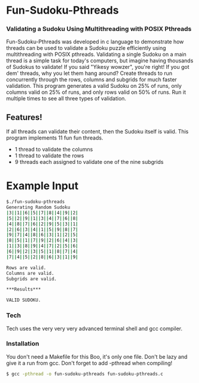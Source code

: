 # Fun-Sudoku-Pthreads

### Validating a Sudoku Using Multithreading with POSIX Pthreads

Fun-Sudoku-Pthreads was developed in c language to demonstrate how threads can be used to validate a Sudoku puzzle efficiently using multithreading with POSIX pthreads. Validating a single Sudoku on a main thread is a simple task for today's computers, but imagine having thousands of Sudokus to validate! If you said "Yikesy wowzer", you're right! If you got dem' threads, why you let them hang around? Create threads to run concurrently through the rows, columns and subgrids for much faster validation. This program generates a valid Sudoku on 25% of runs, only columns valid on 25% of runs, and only rows valid on 50% of runs. Run it multiple times to see all three types of validation. 

## Features!
If all threads can validate their content, then the Sudoku itself is valid. This program implements 11 fun fun threads. 
* 1 thread to validate the columns
* 1 thread to validate the rows
* 9 threads each assigned to validate one of the nine subgrids

# Example Input
```sh
$./fun-sudoku-pthreads
Generating Random Sudoku
|3||1||6||5||7||8||4||9||2|
|5||2||9||1||3||4||7||6||8|
|4||8||7||6||2||9||5||3||1|
|2||6||3||4||1||5||9||8||7|
|9||7||4||8||6||3||1||2||5|
|8||5||1||7||9||2||6||4||3|
|1||3||8||9||4||7||2||5||6|
|6||9||2||3||5||1||8||7||4|
|7||4||5||2||8||6||3||1||9|

Rows are valid.
Columns are valid.
Subgrids are valid.

***Results***

VALID SUDOKU.
```

### Tech

Tech uses the very very very advanced terminal shell and gcc compiler.

### Installation

You don't need a Makefile for this Boo, it's only one file. Don't be lazy and give it a run from gcc. Don't forget to add -pthread when compiling!

```sh
$ gcc -pthread -o fun-sudoku-pthreads fun-sudoku-pthreads.c
```
